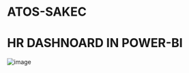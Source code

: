 # ATOS-SAKEC
# HR DASHNOARD IN POWER-BI
![image](https://github.com/ARYANJAGANI/ATOS-SAKEC/assets/96984144/99b93a0e-fc02-4533-bb50-f45327f80e3d)
